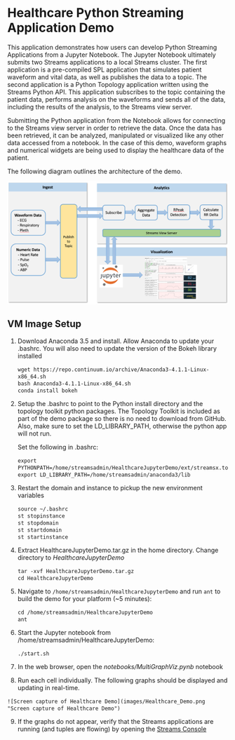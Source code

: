 # Healthcare Python Streaming Application Demo
This application demonstrates how users can develop Python Streaming Applications from a Jupyter Notebook. The Jupyter Notebook ultimately submits two Streams applications to a local Streams cluster. The first application is a pre-compiled SPL application that simulates patient waveform and vital data, as well as publishes the data to a topic. The second application is a Python Topology application written using the Streams Python API. This application subscribes to the topic containing the patient data, performs analysis on the waveforms and sends all of the data, including the results of the analysis, to the Streams view server.

Submitting the Python application from the Notebook allows for connecting to the Streams view server in order to retrieve the data. Once the data has been retrieved, it can be analyzed, manipulated or visualized like any other data accessed from a notebook. In the case of this demo, waveform graphs and numerical widgets are being used to display the healthcare data of the patient. 

The following diagram outlines the architecture of the demo.  

![Demo Architecture](images/architecture_diagram.jpg)

## VM Image Setup

  1. Download Anaconda 3.5 and install. Allow Anaconda to update your .bashrc. You will also need
  to update the version of the Bokeh library installed

      ```
      wget https://repo.continuum.io/archive/Anaconda3-4.1.1-Linux-x86_64.sh
      bash Anaconda3-4.1.1-Linux-x86_64.sh
      conda install bokeh
      ```

  2. Setup the .bashrc to point to the Python install directory and the topology toolkit python packages.
  The Topology Toolkit is included as part of the demo package so there is no need to download from GitHub.
  Also, make sure to set the LD_LIBRARY_PATH, otherwise the python app will not run.

      Set the following in .bashrc:

      ```
      export PYTHONPATH=/home/streamsadmin/HealthcareJupyterDemo/ext/streamsx.topology/com.ibm.streamsx.topology/opt/python/packages:/home/streamsadmin/HealthcareJupyterDemo/ext/biosppy_streaming
      export LD_LIBRARY_PATH=/home/streamsadmin/anaconda3/lib
      ```

  3. Restart the domain and instance to pickup the new environment variables

      ```
      source ~/.bashrc
      st stopinstance
      st stopdomain
      st startdomain
      st startinstance
      ```

  4. Extract HealthcareJupyterDemo.tar.gz in the home directory. Change directory to *HealthcareJupyterDemo*

      ```
      tar -xvf HealthcareJupyterDemo.tar.gz
      cd HealthcareJupyterDemo
      ```

  5. Navigate to `/home/streamsadmin/HealthcareJupyterDemo` and run `ant` to build the demo for your platform (~5 minutes):

      ```
      cd /home/streamsadmin/HealthcareJupyterDemo
      ant
      ```

  6. Start the Jupyter notebook from /home/streamsadmin/HealthcareJupyterDemo:

      ```
      ./start.sh
      ```

  7. In the web browser, open the *notebooks/MultiGraphViz.pynb* notebook

  8. Run each cell individually. The following graphs should be displayed and updating in real-time. 

    ![Screen capture of Healthcare Demo](images/Healthcare_Demo.png "Screen capture of Healthcare Demo")

  9. If the graphs do not appear, verify that the Streams applications are running (and tuples are flowing) by opening the [Streams Console](https://localhost:8443/streams/domain/console#application/dashboard/Application%20Dashboard)
